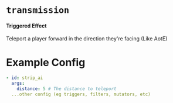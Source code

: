 # `transmission`
#### Triggered Effect

Teleport a player forward in the direction they're facing (Like AotE)

# Example Config
```yaml
- id: strip_ai
  args:
    distance: 5 # The distance to teleport
  ...other config (eg triggers, filters, mutators, etc)
```
